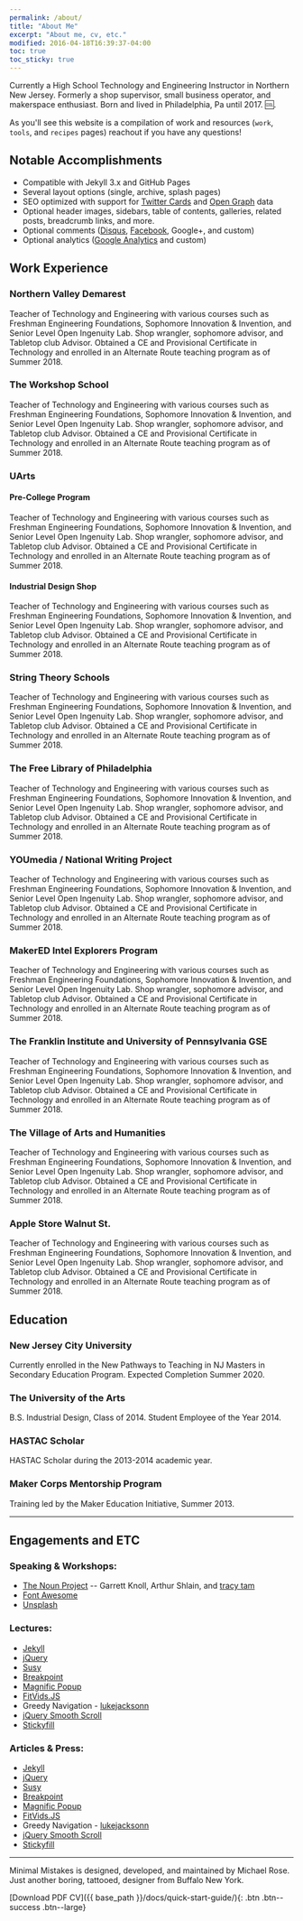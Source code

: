 ```yaml
---
permalink: /about/
title: "About Me"
excerpt: "About me, cv, etc."
modified: 2016-04-18T16:39:37-04:00
toc: true
toc_sticky: true
---
```


Currently a High School Technology and Engineering Instructor in Northern New Jersey. Formerly a shop supervisor, small business operator, and makerspace enthusiast. Born and lived in Philadelphia, Pa until 2017. :cool:.

As you'll see this website is a compilation of work and resources (`work`, `tools`, and `recipes` pages) reachout if you have any questions!



## Notable Accomplishments

- Compatible with Jekyll 3.x and GitHub Pages
- Several layout options (single, archive, splash pages)
- SEO optimized with support for [Twitter Cards](https://dev.twitter.com/cards/overview) and [Open Graph](http://ogp.me/) data
- Optional header images, sidebars, table of contents, galleries, related posts, breadcrumb links, and more.
- Optional comments ([Disqus](https://disqus.com/), [Facebook](https://developers.facebook.com/docs/plugins/comments), Google+, and custom)
- Optional analytics ([Google Analytics](https://www.google.com/analytics/) and custom)

## Work Experience

### Northern Valley Demarest

Teacher of Technology and Engineering with various courses such as Freshman Engineering Foundations, Sophomore Innovation & Invention, and Senior Level Open Ingenuity Lab. Shop wrangler, sophomore advisor, and Tabletop club Advisor. Obtained a CE and Provisional Certificate in Technology and enrolled in an Alternate Route teaching program as of Summer 2018.

### The Workshop School

Teacher of Technology and Engineering with various courses such as Freshman Engineering Foundations, Sophomore Innovation & Invention, and Senior Level Open Ingenuity Lab. Shop wrangler, sophomore advisor, and Tabletop club Advisor. Obtained a CE and Provisional Certificate in Technology and enrolled in an Alternate Route teaching program as of Summer 2018.

### UArts
#### Pre-College Program

Teacher of Technology and Engineering with various courses such as Freshman Engineering Foundations, Sophomore Innovation & Invention, and Senior Level Open Ingenuity Lab. Shop wrangler, sophomore advisor, and Tabletop club Advisor. Obtained a CE and Provisional Certificate in Technology and enrolled in an Alternate Route teaching program as of Summer 2018.

#### Industrial Design Shop

Teacher of Technology and Engineering with various courses such as Freshman Engineering Foundations, Sophomore Innovation & Invention, and Senior Level Open Ingenuity Lab. Shop wrangler, sophomore advisor, and Tabletop club Advisor. Obtained a CE and Provisional Certificate in Technology and enrolled in an Alternate Route teaching program as of Summer 2018.

### String Theory Schools

Teacher of Technology and Engineering with various courses such as Freshman Engineering Foundations, Sophomore Innovation & Invention, and Senior Level Open Ingenuity Lab. Shop wrangler, sophomore advisor, and Tabletop club Advisor. Obtained a CE and Provisional Certificate in Technology and enrolled in an Alternate Route teaching program as of Summer 2018.

### The Free Library of Philadelphia

Teacher of Technology and Engineering with various courses such as Freshman Engineering Foundations, Sophomore Innovation & Invention, and Senior Level Open Ingenuity Lab. Shop wrangler, sophomore advisor, and Tabletop club Advisor. Obtained a CE and Provisional Certificate in Technology and enrolled in an Alternate Route teaching program as of Summer 2018.

### YOUmedia / National Writing Project

Teacher of Technology and Engineering with various courses such as Freshman Engineering Foundations, Sophomore Innovation & Invention, and Senior Level Open Ingenuity Lab. Shop wrangler, sophomore advisor, and Tabletop club Advisor. Obtained a CE and Provisional Certificate in Technology and enrolled in an Alternate Route teaching program as of Summer 2018.

### MakerED Intel Explorers Program

Teacher of Technology and Engineering with various courses such as Freshman Engineering Foundations, Sophomore Innovation & Invention, and Senior Level Open Ingenuity Lab. Shop wrangler, sophomore advisor, and Tabletop club Advisor. Obtained a CE and Provisional Certificate in Technology and enrolled in an Alternate Route teaching program as of Summer 2018.

### The Franklin Institute and University of Pennsylvania GSE

Teacher of Technology and Engineering with various courses such as Freshman Engineering Foundations, Sophomore Innovation & Invention, and Senior Level Open Ingenuity Lab. Shop wrangler, sophomore advisor, and Tabletop club Advisor. Obtained a CE and Provisional Certificate in Technology and enrolled in an Alternate Route teaching program as of Summer 2018.

### The Village of Arts and Humanities

Teacher of Technology and Engineering with various courses such as Freshman Engineering Foundations, Sophomore Innovation & Invention, and Senior Level Open Ingenuity Lab. Shop wrangler, sophomore advisor, and Tabletop club Advisor. Obtained a CE and Provisional Certificate in Technology and enrolled in an Alternate Route teaching program as of Summer 2018.

### Apple Store Walnut St.

Teacher of Technology and Engineering with various courses such as Freshman Engineering Foundations, Sophomore Innovation & Invention, and Senior Level Open Ingenuity Lab. Shop wrangler, sophomore advisor, and Tabletop club Advisor. Obtained a CE and Provisional Certificate in Technology and enrolled in an Alternate Route teaching program as of Summer 2018.

## Education

### New Jersey City University

Currently enrolled in the New Pathways to Teaching in NJ Masters in Secondary Education Program. Expected Completion Summer 2020.

### The University of the Arts

B.S. Industrial Design, Class of 2014.
Student Employee of the Year 2014.

### HASTAC Scholar

HASTAC Scholar during the 2013-2014 academic year.

### Maker Corps Mentorship Program

Training led by the Maker Education Initiative, Summer 2013.




---

## Engagements and ETC

### Speaking & Workshops:

- [The Noun Project](https://thenounproject.com) -- Garrett Knoll, Arthur Shlain, and [tracy tam](https://thenounproject.com/tracytam)
- [Font Awesome](http://fortawesome.github.io/Font-Awesome/)
- [Unsplash](https://unsplash.com/)

### Lectures:

- [Jekyll](http://jekyllrb.com/)
- [jQuery](http://jquery.com/)
- [Susy](http://susy.oddbird.net/)
- [Breakpoint](http://breakpoint-sass.com/)
- [Magnific Popup](http://dimsemenov.com/plugins/magnific-popup/)
- [FitVids.JS](http://fitvidsjs.com/)
- Greedy Navigation - [lukejacksonn](http://codepen.io/lukejacksonn/pen/PwmwWV)
- [jQuery Smooth Scroll](https://github.com/kswedberg/jquery-smooth-scroll)
- [Stickyfill](https://github.com/wilddeer/stickyfill)

### Articles & Press:

- [Jekyll](http://jekyllrb.com/)
- [jQuery](http://jquery.com/)
- [Susy](http://susy.oddbird.net/)
- [Breakpoint](http://breakpoint-sass.com/)
- [Magnific Popup](http://dimsemenov.com/plugins/magnific-popup/)
- [FitVids.JS](http://fitvidsjs.com/)
- Greedy Navigation - [lukejacksonn](http://codepen.io/lukejacksonn/pen/PwmwWV)
- [jQuery Smooth Scroll](https://github.com/kswedberg/jquery-smooth-scroll)
- [Stickyfill](https://github.com/wilddeer/stickyfill)

---

Minimal Mistakes is designed, developed, and maintained by Michael Rose. Just another boring, tattooed, designer from Buffalo New York.

[Download PDF CV]({{ base_path }}/docs/quick-start-guide/){: .btn .btn--success .btn--large}
